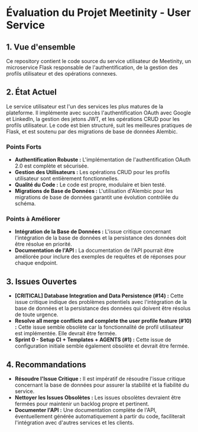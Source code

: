 # Évaluation du Projet Meetinity - User Service

## 1. Vue d'ensemble

Ce repository contient le code source du service utilisateur de Meetinity, un microservice Flask responsable de l'authentification, de la gestion des profils utilisateur et des opérations connexes.

## 2. État Actuel

Le service utilisateur est l'un des services les plus matures de la plateforme. Il implémente avec succès l'authentification OAuth avec Google et LinkedIn, la gestion des jetons JWT, et les opérations CRUD pour les profils utilisateur. Le code est bien structuré, suit les meilleures pratiques de Flask, et est soutenu par des migrations de base de données Alembic.

### Points Forts

- **Authentification Robuste :** L'implémentation de l'authentification OAuth 2.0 est complète et sécurisée.
- **Gestion des Utilisateurs :** Les opérations CRUD pour les profils utilisateur sont entièrement fonctionnelles.
- **Qualité du Code :** Le code est propre, modulaire et bien testé.
- **Migrations de Base de Données :** L'utilisation d'Alembic pour les migrations de base de données garantit une évolution contrôlée du schéma.

### Points à Améliorer

- **Intégration de la Base de Données :** L'issue critique concernant l'intégration de la base de données et la persistance des données doit être résolue en priorité.
- **Documentation de l'API :** La documentation de l'API pourrait être améliorée pour inclure des exemples de requêtes et de réponses pour chaque endpoint.

## 3. Issues Ouvertes

- **[CRITICAL] Database Integration and Data Persistence (#14) :** Cette issue critique indique des problèmes potentiels avec l'intégration de la base de données et la persistance des données qui doivent être résolus de toute urgence.
- **Resolve all merge conflicts and complete the user profile feature (#10) :** Cette issue semble obsolète car la fonctionnalité de profil utilisateur est implémentée. Elle devrait être fermée.
- **Sprint 0 - Setup CI + Templates + AGENTS (#1) :** Cette issue de configuration initiale semble également obsolète et devrait être fermée.

## 4. Recommandations

- **Résoudre l'Issue Critique :** Il est impératif de résoudre l'issue critique concernant la base de données pour assurer la stabilité et la fiabilité du service.
- **Nettoyer les Issues Obsolètes :** Les issues obsolètes devraient être fermées pour maintenir un backlog propre et pertinent.
- **Documenter l'API :** Une documentation complète de l'API, éventuellement générée automatiquement à partir du code, faciliterait l'intégration avec d'autres services et les clients.

